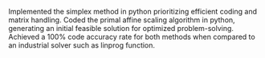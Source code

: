 Implemented the simplex method in python prioritizing efficient coding and matrix handling. Coded the primal affine scaling algorithm in python, generating an initial feasible solution for optimized problem-solving.
Achieved a 100% code accuracy rate for both methods when compared to an industrial solver such as linprog function.
